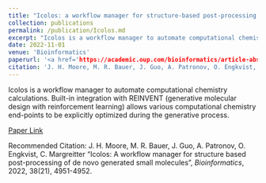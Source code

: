 ```yaml
---
title: "Icolos: a workflow manager for structure-based post-processing of de novo generated small molecules"
collection: publications
permalink: /publication/Icolos.md
excerpt: "Icolos is a workflow manager to automate computational chemistry calculations. Built-in integration with REINVENT (generative molecular design with reinforcement learning) allows various computational chemistry end-points to be explicitly optimized during the generative process."
date: 2022-11-01
venue: 'Bioinformatics'
paperurl: '<a href='https://academic.oup.com/bioinformatics/article-abstract/38/21/4951/6694041?redirectedFrom=fulltext'>Paper Link</a>
citation: 'J. H. Moore, M. R. Bauer, J. Guo, A. Patronov, O. Engkvist, C. Margreitter “Icolos: A workflow manager for structure based post-processing of de novo generated small molecules”, <i>Bioinformatics</i>, 2022, 38(21), 4951-4952.'
---
```

Icolos is a workflow manager to automate computational chemistry calculations. Built-in integration with REINVENT (generative molecular design with reinforcement learning) allows various computational chemistry end-points to be explicitly optimized during the generative process.

[Paper Link](https://academic.oup.com/bioinformatics/article-abstract/38/21/4951/6694041?redirectedFrom=fulltext)

Recommended Citation: J. H. Moore, M. R. Bauer, J. Guo, A. Patronov, O. Engkvist, C. Margreitter “Icolos: A workflow manager for structure based post-processing of de novo generated small molecules”, <i>Bioinformatics</i>, 2022, 38(21), 4951-4952.